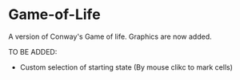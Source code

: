 # Game-of-Life
A version of Conway's Game of life. 
Graphics are now added. 

TO BE ADDED:
- Custom selection of starting state (By mouse clikc to mark cells)


